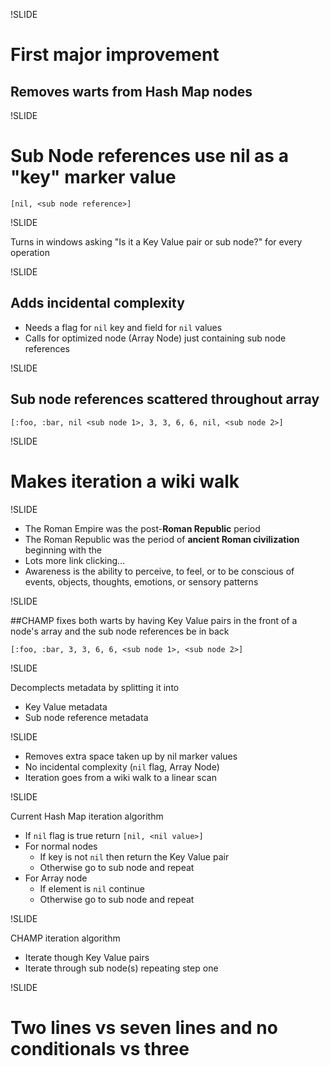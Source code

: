 !SLIDE

# First major improvement
##  Removes warts from Hash Map nodes

!SLIDE

# Sub Node references use nil as a "key" marker value

`[nil, <sub node reference>]`

!SLIDE

Turns in windows asking "Is it a Key Value pair or sub node?" for every operation

!SLIDE

## Adds incidental complexity
- Needs a flag for `nil` key and field for `nil` values
- Calls for optimized node (Array Node) just containing sub node references

!SLIDE

## Sub node references scattered throughout array

`[:foo, :bar, nil <sub node 1>, 3, 3, 6, 6, nil, <sub node 2>]`

!SLIDE

# Makes iteration a wiki walk

!SLIDE

- The Roman Empire was the post-**Roman Republic** period
- The Roman Republic was the period of **ancient Roman civilization** beginning with the
- Lots more link clicking...
- Awareness is the ability to perceive, to feel, or to be conscious of events, objects, thoughts, emotions, or sensory patterns

!SLIDE

##CHAMP fixes both warts by having Key Value pairs in the front of a node's array and the sub node references be in back

`[:foo, :bar, 3, 3, 6, 6, <sub node 1>, <sub node 2>]`

!SLIDE

Decomplects metadata by splitting it into
- Key Value metadata
- Sub node reference metadata

!SLIDE

- Removes extra space taken up by nil marker values
- No incidental complexity (`nil` flag, Array Node)
- Iteration goes from a wiki walk to a linear scan

!SLIDE

Current Hash Map iteration algorithm

- If `nil` flag is true return `[nil, <nil value>]`
- For normal nodes
  - If key is not `nil` then return the Key Value pair
  - Otherwise go to sub node and repeat
- For Array node
  - If element is `nil` continue
  - Otherwise go to sub node and repeat

!SLIDE

CHAMP iteration algorithm

- Iterate though Key Value pairs
- Iterate through sub node(s) repeating step one

!SLIDE

# Two lines vs seven lines and no conditionals vs three
